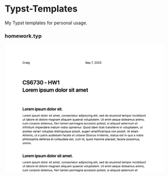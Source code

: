 # Typst-Templates

My Typst templates for personal usage.

### homework.typ
![Overview](./Overview-homework.png)
